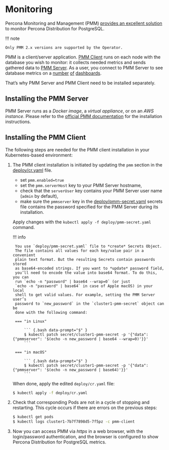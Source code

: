 # Monitoring

Percona Monitoring and Management (PMM) [provides an excellent
solution](https://www.percona.com/doc/percona-monitoring-and-management/2.x/setting-up/client/postgresql.html)
to monitor Percona Distribution for PostgreSQL.

!!! note

    Only PMM 2.x versions are supported by the Operator.

PMM is a client/server application. [PMM Client](https://www.percona.com/doc/percona-monitoring-and-management/2.x/details/architecture.html#pmm-client) runs on each node with the
database you wish to monitor: it collects needed metrics and sends gathered data
to [PMM Server](https://www.percona.com/doc/percona-monitoring-and-management/2.x/details/architecture.html#pmm-server). As a user, you connect to PMM Server to see database metrics on
a [number](https://www.percona.com/doc/percona-monitoring-and-management/2.x/details/dashboards/dashboard-postgresql-instances-overview.html) [of](https://www.percona.com/doc/percona-monitoring-and-management/2.x/details/dashboards/dashboard-postgresql-instance-summary.html) [dashboards](https://www.percona.com/doc/percona-monitoring-and-management/2.x/details/dashboards/dashboard-postgresql-instances-compare.html).

That’s why PMM Server and PMM Client need to be installed separately.

## Installing the PMM Server

PMM Server runs as a *Docker image*, a *virtual appliance*, or on an *AWS instance*.
Please refer to the [official PMM documentation](https://www.percona.com/doc/percona-monitoring-and-management/2.x/setting-up/server/index.html)
for the installation instructions.

## Installing the PMM Client

The following steps are needed for the PMM client installation in your
Kubernetes-based environment:


1. The PMM client installation is initiated by updating the `pmm`
    section in the
    [deploy/cr.yaml](https://github.com/percona/percona-postgresql-operator/blob/master/deploy/cr.yaml)
    file.

    * set `pmm.enabled=true`
    * set the `pmm.serverHost` key to your PMM Server hostname,
    * check that  the `serverUser` key contains your PMM Server user name
        (`admin` by default),
    * make sure the `pmmserver` key in the
        [deploy/pmm-secret.yaml](https://github.com/percona/percona-postgresql-operator/blob/main/deploy/pmm-secret.yaml)
        secrets file contains the password specified for the PMM Server during its
        installation.

    Apply changes with the `kubectl apply -f deploy/pmm-secret.yaml` command.

    !!! info

        You use `deploy/pmm-secret.yaml` file to *create* Secrets Object.
        The file contains all values for each key/value pair in a convenient
        plain text format. But the resulting Secrets contain passwords stored
        as base64-encoded strings. If you want to *update* password field,
        you’ll need to encode the value into base64 format. To do this, you can
        run `echo -n "password" | base64 --wrap=0` (or just
        `echo -n "password" | base64` in case of Apple macOS) in your local
        shell to get valid values. For example, setting the PMM Server user’s
        password to `new_password` in the `cluster1-pmm-secret` object can be
        done with the following command:

        === "in Linux"

            ``` {.bash data-prompt="$" }
            $ kubectl patch secret/cluster1-pmm-secret -p '{"data":{"pmmserver": '$(echo -n new_password | base64 --wrap=0)'}}'
            ```

        === "in macOS"

            ``` {.bash data-prompt="$" }
            $ kubectl patch secret/cluster1-pmm-secret -p '{"data":{"pmmserver": '$(echo -n new_password | base64)'}}'
            ```

    When done, apply the edited `deploy/cr.yaml` file:

    ``` {.bash data-prompt="$" }
    $ kubectl apply -f deploy/cr.yaml
    ```

2. Check that corresponding Pods are not in a cycle of stopping and restarting.
    This cycle occurs if there are errors on the previous steps:

    ``` {.bash data-prompt="$" }
    $ kubectl get pods
    $ kubectl logs cluster1-7b7f7898d5-7f5pz -c pmm-client
    ```

3. Now you can access PMM via *https* in a web browser, with the
    login/password authentication, and the browser is configured to show
    Percona Distribution for PostgreSQL metrics.
